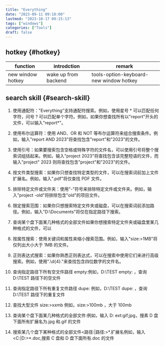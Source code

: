 ```yaml
---
title: "Everything"
date: "2023-09-11 09:18:00"
lastmod: "2023-10-17 09:15:13"
tags: ["windows"]
categories: ["Tools"]
draft: false
---
```


## hotkey {#hotkey}

| function          | introdction          | remark                                  |
|-------------------|----------------------|-----------------------------------------|
| new window hotkey | wake up from backend | tools-option-keyboard-new window hotkey |


## search skill {#search-skill}

1.  使用通配符："Everything"支持通配符搜索。例如，使用星号 \* 可以匹配任何字符，问号 ? 可以匹配单个字符。例如，如果你想查找所有以"report"开头的文件，可以输入"report\*"。

2.  使用布尔运算符：使用 AND、OR 和 NOT 等布尔运算符来组合搜索条件。例如，输入"report AND 2023"将查找包含"report"和"2023"的文件。

3.  使用引号：如果要搜索包含空格或特殊字符的文件名，可以使用引号将整个搜索词组括起来。例如，输入"project 2023"将查找包含该完整短语的文件，而输入"project" 2023 则将查找包含"project"和"2023"的文件。

4.  按文件类型搜索：如果你只想查找特定类型的文件，可以在搜索词前加上文件扩展名。例如，输入".pdf"将仅查找 PDF 文件。

5.  排除特定文件或文件夹：使用"-"符号来排除特定文件或文件夹。例如，输入"project -old"将排除包含"old"的项目文件。

6.  限定搜索范围：如果你只想搜索特定文件夹或磁盘，可以在搜索词前添加路径。例如，输入"D:\Documents"将仅在指定路径下搜索。

7.  查询某个盘下面某几种格式的全部文件如果你想搜索特定文件夹或磁盘里某几种格式的文件，可以

8.  按属性搜索：使用关键词和属性来缩小搜索范围。例如，输入"size:&gt;1MB"将仅列出大小大于 1MB 的文件。

9.  正则表达式搜索：如果你熟悉正则表达式，可以在搜索中使用它们来进行高级搜索。例如，使用".\d{4}."来查找包含四位数字的文件名。

10. 查询指定路径下所有空文件路径 empty:例如，D:\TEST empty: ，查询 D:\TEST 路径下的空文件

11. 查询指定路径下所有重复文件路径 dupe: 例如，D:\TEST dupe: ，查询 D:\TEST 路径下的重复文件

12. 查找大型文件 size:&gt;xxmb 例如，size:&gt;100mb ，大于 100mb

13. 查询某个盘下面某几种格式的全部文件:例如，输入 D: ext:gif;jpg，搜素 D 盘下面所有扩展名为.jpg 和.gif 的文件

14. 搜索某几个盘下某种格式的全部文件&lt;路径:|路径:&gt;\*.扩展名例如，输入&lt;C:|D:&gt;\*.doc,搜索 C 盘和 D 盘下面所有.doc 的文件